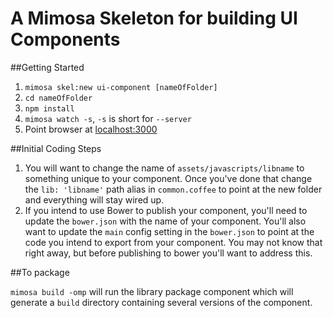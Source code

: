 A Mimosa Skeleton for building UI Components
==================

##Getting Started

1. `mimosa skel:new ui-component [nameOfFolder]`
2. `cd nameOfFolder`
3. `npm install`
4. `mimosa watch -s`, `-s` is short for `--server`
5. Point browser at <a href="http://localhost:3000">localhost:3000</a>

##Initial Coding Steps

1. You will want to change the name of `assets/javascripts/libname` to something unique to your component. Once you've done that change the `lib: 'libname'` path alias in `common.coffee` to point at the new folder and everything will stay wired up.
2. If you intend to use Bower to publish your component, you'll need to update the `bower.json` with the name of your component. You'll also want to update the `main` config setting in the `bower.json` to point at the code you intend to export from your component. You may not know that right away, but before publishing to bower you'll want to address this.

##To package

`mimosa build -omp` will run the library package component which will generate a `build` directory containing several versions of the component.

